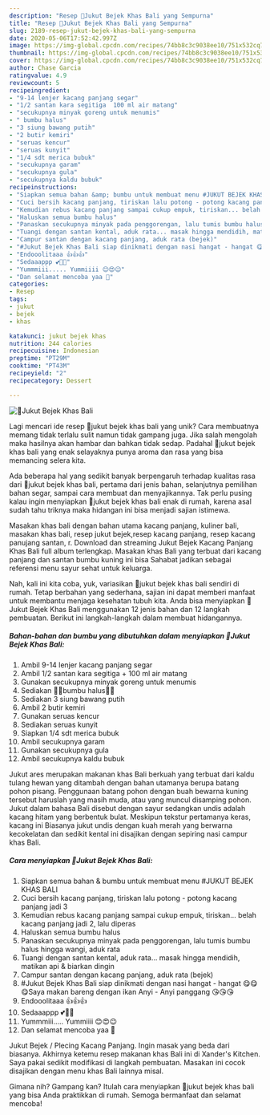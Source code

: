 ```yaml
---
description: "Resep 🍃Jukut Bejek Khas Bali yang Sempurna"
title: "Resep 🍃Jukut Bejek Khas Bali yang Sempurna"
slug: 2189-resep-jukut-bejek-khas-bali-yang-sempurna
date: 2020-05-06T17:52:42.997Z
image: https://img-global.cpcdn.com/recipes/74bb8c3c9038ee10/751x532cq70/🍃jukut-bejek-khas-bali-foto-resep-utama.jpg
thumbnail: https://img-global.cpcdn.com/recipes/74bb8c3c9038ee10/751x532cq70/🍃jukut-bejek-khas-bali-foto-resep-utama.jpg
cover: https://img-global.cpcdn.com/recipes/74bb8c3c9038ee10/751x532cq70/🍃jukut-bejek-khas-bali-foto-resep-utama.jpg
author: Chase Garcia
ratingvalue: 4.9
reviewcount: 5
recipeingredient:
- "9-14 lenjer kacang panjang segar"
- "1/2 santan kara segitiga  100 ml air matang"
- "secukupnya minyak goreng untuk menumis"
- " bumbu halus"
- "3 siung bawang putih"
- "2 butir kemiri"
- "seruas kencur"
- "seruas kunyit"
- "1/4 sdt merica bubuk"
- "secukupnya garam"
- "secukupnya gula"
- "secukupnya kaldu bubuk"
recipeinstructions:
- "Siapkan semua bahan &amp; bumbu untuk membuat menu #JUKUT BEJEK KHAS BALI"
- "Cuci bersih kacang panjang, tiriskan lalu potong - potong kacang panjang jadi 3"
- "Kemudian rebus kacang panjang sampai cukup empuk, tiriskan... belah kacang panjang jadi 2, lalu diperas"
- "Haluskan semua bumbu halus"
- "Panaskan secukupnya minyak pada penggorengan, lalu tumis bumbu halus hingga wangi, aduk rata"
- "Tuangi dengan santan kental, aduk rata... masak hingga mendidih, matikan api &amp; biarkan dingin"
- "Campur santan dengan kacang panjang, aduk rata (bejek)"
- "#Jukut Bejek Khas Bali siap dinikmati dengan nasi hangat - hangat 😋😋😋Saya makan bareng dengan ikan Anyi - Anyi panggang 😘😘😘"
- "Endooolitaaa 👍👍👍"
- "Sedaaappp 💕💖💞"
- "Yummmiii..... Yummiiii 😊😍😉"
- "Dan selamat mencoba yaa 🤗"
categories:
- Resep
tags:
- jukut
- bejek
- khas

katakunci: jukut bejek khas 
nutrition: 244 calories
recipecuisine: Indonesian
preptime: "PT29M"
cooktime: "PT43M"
recipeyield: "2"
recipecategory: Dessert

---
```



![🍃Jukut Bejek Khas Bali](https://img-global.cpcdn.com/recipes/74bb8c3c9038ee10/751x532cq70/🍃jukut-bejek-khas-bali-foto-resep-utama.jpg)

Lagi mencari ide resep 🍃jukut bejek khas bali yang unik? Cara membuatnya memang tidak terlalu sulit namun tidak gampang juga. Jika salah mengolah maka hasilnya akan hambar dan bahkan tidak sedap. Padahal 🍃jukut bejek khas bali yang enak selayaknya punya aroma dan rasa yang bisa memancing selera kita.

Ada beberapa hal yang sedikit banyak berpengaruh terhadap kualitas rasa dari 🍃jukut bejek khas bali, pertama dari jenis bahan, selanjutnya pemilihan bahan segar, sampai cara membuat dan menyajikannya. Tak perlu pusing kalau ingin menyiapkan 🍃jukut bejek khas bali enak di rumah, karena asal sudah tahu triknya maka hidangan ini bisa menjadi sajian istimewa.

Masakan khas bali dengan bahan utama kacang panjang, kuliner bali, masakan khas bali, resep jukut bejek,resep kacang panjang, resep kacang panujang santan, r. Download dan streaming Jukut Bejek Kacang Panjang Khas Bali full album terlengkap. Masakan khas Bali yang terbuat dari kacang panjang dan santan bumbu kuning ini bisa Sahabat jadikan sebagai referensi menu sayur sehat untuk keluarga.


Nah, kali ini kita coba, yuk, variasikan 🍃jukut bejek khas bali sendiri di rumah. Tetap berbahan yang sederhana, sajian ini dapat memberi manfaat untuk membantu menjaga kesehatan tubuh kita. Anda bisa menyiapkan 🍃Jukut Bejek Khas Bali menggunakan 12 jenis bahan dan 12 langkah pembuatan. Berikut ini langkah-langkah dalam membuat hidangannya.

<!--inarticleads1-->

##### Bahan-bahan dan bumbu yang dibutuhkan dalam menyiapkan 🍃Jukut Bejek Khas Bali:

1. Ambil 9-14 lenjer kacang panjang segar
1. Ambil 1/2 santan kara segitiga + 100 ml air matang
1. Gunakan secukupnya minyak goreng untuk menumis
1. Sediakan  🍃🍃bumbu halus🍃🍃
1. Sediakan 3 siung bawang putih
1. Ambil 2 butir kemiri
1. Gunakan seruas kencur
1. Sediakan seruas kunyit
1. Siapkan 1/4 sdt merica bubuk
1. Ambil secukupnya garam
1. Gunakan secukupnya gula
1. Ambil secukupnya kaldu bubuk


Jukut ares merupakan makanan khas Bali berkuah yang terbuat dari kaldu tulang hewan yang ditambah dengan bahan utamanya berupa batang pohon pisang. Penggunaan batang pohon dengan buah bewarna kuning tersebut haruslah yang masih muda, atau yang muncul disamping pohon. Jukut dalam bahasa Bali disebut dengan sayur sedangkan undis adalah kacang hitam yang berbentuk bulat. Meskipun tekstur pertamanya keras, kacang ini Biasanya jukut undis dengan kuah merah yang berwarna kecokelatan dan sedikit kental ini disajikan dengan sepiring nasi campur khas Bali. 

<!--inarticleads2-->

##### Cara menyiapkan 🍃Jukut Bejek Khas Bali:

1. Siapkan semua bahan &amp; bumbu untuk membuat menu #JUKUT BEJEK KHAS BALI
1. Cuci bersih kacang panjang, tiriskan lalu potong - potong kacang panjang jadi 3
1. Kemudian rebus kacang panjang sampai cukup empuk, tiriskan... belah kacang panjang jadi 2, lalu diperas
1. Haluskan semua bumbu halus
1. Panaskan secukupnya minyak pada penggorengan, lalu tumis bumbu halus hingga wangi, aduk rata
1. Tuangi dengan santan kental, aduk rata... masak hingga mendidih, matikan api &amp; biarkan dingin
1. Campur santan dengan kacang panjang, aduk rata (bejek)
1. #Jukut Bejek Khas Bali siap dinikmati dengan nasi hangat - hangat 😋😋😋Saya makan bareng dengan ikan Anyi - Anyi panggang 😘😘😘
1. Endooolitaaa 👍👍👍
1. Sedaaappp 💕💖💞
1. Yummmiii..... Yummiiii 😊😍😉
1. Dan selamat mencoba yaa 🤗


Jukut Bejek / Plecing Kacang Panjang. Ingin masak yang beda dari biasanya. Akhirnya ketemu resep makanan khas Bali ini di Xander&#39;s Kitchen. Saya pakai sedikit modifikasi di langkah pembuatan. Masakan ini cocok disajikan dengan menu khas Bali lainnya misal. 

Gimana nih? Gampang kan? Itulah cara menyiapkan 🍃jukut bejek khas bali yang bisa Anda praktikkan di rumah. Semoga bermanfaat dan selamat mencoba!
